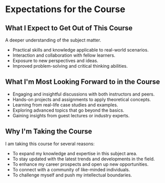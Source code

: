 # Expectations for the Course

## What I Expect to Get Out of This Course
A deeper understanding of the subject matter.
- Practical skills and knowledge applicable to real-world scenarios.
- Interaction and collaboration with fellow learners.
- Exposure to new perspectives and ideas.
- Improved problem-solving and critical thinking abilities.

## What I'm Most Looking Forward to in the Course
- Engaging and insightful discussions with both instructors and peers.
- Hands-on projects and assignments to apply theoretical concepts.
- Learning from real-life case studies and examples.
- Exploring advanced topics that go beyond the basics.
- Gaining insights from guest lectures or industry experts.

## Why I'm Taking the Course
I am taking this course for several reasons:
- To expand my knowledge and expertise in this subject area.
- To stay updated with the latest trends and developments in the field.
- To enhance my career prospects and open up new opportunities.
- To connect with a community of like-minded individuals.
- To challenge myself and push my intellectual boundaries.
